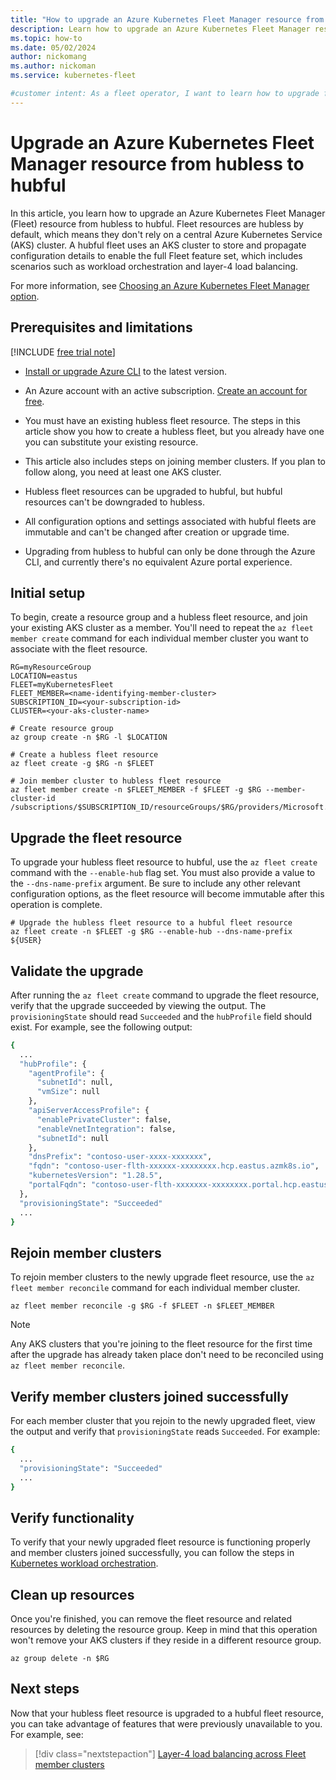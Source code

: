 ```yaml
---
title: "How to upgrade an Azure Kubernetes Fleet Manager resource from hubless to hubful"
description: Learn how to upgrade an Azure Kubernetes Fleet Manager resource from hubless to hubful.
ms.topic: how-to
ms.date: 05/02/2024
author: nickomang
ms.author: nickoman
ms.service: kubernetes-fleet

#customer intent: As a fleet operator, I want to learn how to upgrade from hubless to hubful fleets so that I can take advantage of the full feature set.
---
```


# Upgrade an Azure Kubernetes Fleet Manager resource from hubless to hubful

In this article, you learn how to upgrade an Azure Kubernetes Fleet Manager (Fleet) resource from hubless to hubful. Fleet resources are hubless by default, which means they don't rely on a central Azure Kubernetes Service (AKS) cluster. A hubful fleet uses an AKS cluster to store and propagate configuration details to enable the full Fleet feature set, which includes scenarios such as workload orchestration and layer-4 load balancing.

For more information, see [Choosing an Azure Kubernetes Fleet Manager option][concepts-choose-fleet].

## Prerequisites and limitations

[!INCLUDE [free trial note](../../includes/quickstarts-free-trial-note.md)]
- [Install or upgrade Azure CLI](/cli/azure/install-azure-cli) to the latest version.
- An Azure account with an active subscription. [Create an account for free](https://azure.microsoft.com/free/?WT.mc_id=A261C142F).
- You must have an existing hubless fleet resource. The steps in this article show you how to create a hubless fleet, but you already have one you can substitute your existing resource.
- This article also includes steps on joining member clusters. If you plan to follow along, you need at least one AKS cluster.

- Hubless fleet resources can be upgraded to hubful, but hubful resources can't be downgraded to hubless.
- All configuration options and settings associated with hubful fleets are immutable and can't be changed after creation or upgrade time.
- Upgrading from hubless to hubful can only be done through the Azure CLI, and currently there's no equivalent Azure portal experience.

## Initial setup

To begin, create a resource group and a hubless fleet resource, and join your existing AKS cluster as a member. You'll need to repeat the `az fleet member create` command for each individual member cluster you want to associate with the fleet resource.

```azurecli-interactive
RG=myResourceGroup
LOCATION=eastus
FLEET=myKubernetesFleet
FLEET_MEMBER=<name-identifying-member-cluster>
SUBSCRIPTION_ID=<your-subscription-id>
CLUSTER=<your-aks-cluster-name>

# Create resource group
az group create -n $RG -l $LOCATION

# Create a hubless fleet resource 
az fleet create -g $RG -n $FLEET

# Join member cluster to hubless fleet resource
az fleet member create -n $FLEET_MEMBER -f $FLEET -g $RG --member-cluster-id /subscriptions/$SUBSCRIPTION_ID/resourceGroups/$RG/providers/Microsoft.ContainerService/managedClusters/$CLUSTER
```

## Upgrade the fleet resource

To upgrade your hubless fleet resource to hubful, use the `az fleet create` command with the `--enable-hub` flag set. You must also provide a value to the `--dns-name-prefix` argument. Be sure to include any other relevant configuration options, as the fleet resource will become immutable after this operation is complete.

```azurecli-interactive
# Upgrade the hubless fleet resource to a hubful fleet resource
az fleet create -n $FLEET -g $RG --enable-hub --dns-name-prefix ${USER} 

```

## Validate the upgrade

After running the `az fleet create` command to upgrade the fleet resource, verify that the upgrade succeeded by viewing the output. The `provisioningState` should read `Succeeded` and the `hubProfile` field should exist. For example, see the following output:

```bash
{
  ...
  "hubProfile": {
    "agentProfile": {
      "subnetId": null,
      "vmSize": null
    },
    "apiServerAccessProfile": {
      "enablePrivateCluster": false,
      "enableVnetIntegration": false,
      "subnetId": null
    },
    "dnsPrefix": "contoso-user-xxxx-xxxxxxx",
    "fqdn": "contoso-user-flth-xxxxxx-xxxxxxxx.hcp.eastus.azmk8s.io",
    "kubernetesVersion": "1.28.5",
    "portalFqdn": "contoso-user-flth-xxxxxxx-xxxxxxxx.portal.hcp.eastus.azmk8s.io"
  },
  "provisioningState": "Succeeded"
  ...
}
```

## Rejoin member clusters

To rejoin member clusters to the newly upgrade fleet resource, use the `az fleet member reconcile` command for each individual member cluster. 

```azurecli-interactive
az fleet member reconcile -g $RG -f $FLEET -n $FLEET_MEMBER
```

> [!NOTE]
> Any AKS clusters that you're joining to the fleet resource for the first time after the upgrade has already taken place don't need to be reconciled using `az fleet member reconcile`.

## Verify member clusters joined successfully

For each member cluster that you rejoin to the newly upgraded fleet, view the output and verify that `provisioningState` reads `Succeeded`. For example:

```bash
{
  ...
  "provisioningState": "Succeeded"
  ...
}
```

## Verify functionality

To verify that your newly upgraded fleet resource is functioning properly and member clusters joined successfully, you can follow the steps in [Kubernetes workload orchestration][workload-orchestration].

## Clean up resources

Once you're finished, you can remove the fleet resource and related resources by deleting the resource group. Keep in mind that this operation won't remove your AKS clusters if they reside in a different resource group.

```azurecli-interactive
az group delete -n $RG
```

## Next steps

Now that your hubless fleet resource is upgraded to a hubful fleet resource, you can take advantage of features that were previously unavailable to you. For example, see:

> [!div class="nextstepaction"]
> [Layer-4 load balancing across Fleet member clusters](l4-load-balancing.md)

<!-- LINKS -->
[concepts-choose-fleet]: concepts-choosing-fleet.md
[quickstart-create-fleet]: quickstart-create-fleet-and-members.md?tabs=hubless
[workload-orchestration]: /azure/kubernetes-fleet/concepts-resource-propagation